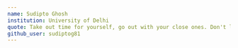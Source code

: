 ```yaml
---
name: Sudipto Ghosh
institution: University of Delhi
quote: Take out time for yourself, go out with your close ones. Don't live in the terminal for too long!
github_user: sudiptog81
---
```

